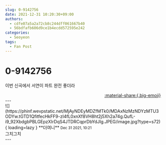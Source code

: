 ```yaml
---
slug: 0-9142756
date: 2021-12-31 10:20:30+09:00
authors:
  - cdfe07a5a2a72cb8c244dff061667b40
  - 56bdfafb606d9ce1b4ecdd572595e242
categories:
  - Seoyeon
tags:
  - Fan Post
---
```


# 0-9142756

<div class="post-container" markdown="1">
<div class="content-container md-sidebar__scrollwrap" markdown="1">

이번 신곡에서 서연이 파트 완전 좋더라

</div>
</div>

<div style="text-align: right;" markdown="1">
<a href="https://weverse.io/fromis9/fanpost/0-9142756" style="text-align: right;">:material-share:{.big-emoji}</a>
</div>
---

<div class="comments-container md-sidebar__scrollwrap" markdown="1">
<div class="comment" markdown="1">
<div class='id-container' markdown="1">
![](https://phinf.wevpstatic.net/MjAyNDEyMDZfMTk0/MDAxNzMzNDYzMTU3ODYw.tGTD1QfitfecHkFF9-zI4fL0xnXf8VH8ht2j5Xh2a74g.QufL-i9_92XbdgbPBLGEpzXIrDqS4JTDRCqprDbYdJIg.JPEG/image.jpg?type=s72){ loading=lazy }
**<span class="artist">더여니</span>** <small>Dec 31 2021, 10:21</small><br>
</div>
<div class='comment-body' markdown="1">
그치그치
</div>
</div>
</div>
---
